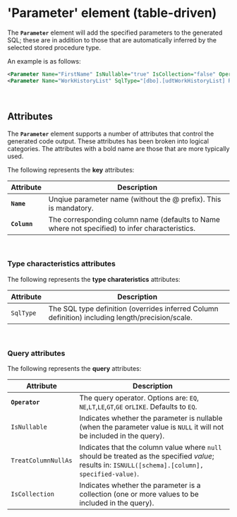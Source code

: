 ﻿# 'Parameter' element (table-driven)

The **`Parameter`** element will add the specified parameters to the generated SQL; these are in addition to those that are automatically inferred by the selected stored procedure type.

An example is as follows:

```xml
<Parameter Name="FirstName" IsNullable="true" IsCollection="false" Operator="LIKE" />
<Parameter Name="WorkHistoryList" SqlType="[dbo].[udtWorkHistoryList] READONLY" />
```

<br>

## Attributes

The **`Parameter`** element supports a number of attributes that control the generated code output. These attributes has been broken into logical categories. The attributes with a bold name are those that are more typically used.

The following represents the **key** attributes: 

Attribute | Description
-|-
**`Name`** | Unqiue parameter name (without the @ prefix). This is mandatory.
**`Column`** | The corresponding column name (defaults to Name where not specified) to infer characteristics.

<br>

### Type characteristics attributes

The following represents the **type charateristics** attributes: 

Attribute | Description
-|-
`SqlType` | The SQL type definition (overrides inferred Column definition) including length/precision/scale.

<br>

### Query attributes

The following represents the **query** attributes: 

Attribute | Description
-|-
**`Operator`** | The query operator. Options are: `EQ`, `NE`,`LT`,`LE`,`GT`,`GE` or`LIKE`. Defaults to `EQ`.
`IsNullable` | Indicates whether the parameter is nullable (when the parameter value is `NULL` it will not be included in the query).
`TreatColumnNullAs` | Indicates that the column value where `null` should be treated as the specified *value*; results in: `ISNULL([schema].[column], specified-value)`.
`IsCollection` | Indicates whether the parameter is a collection (one or more values to be included in the query).
